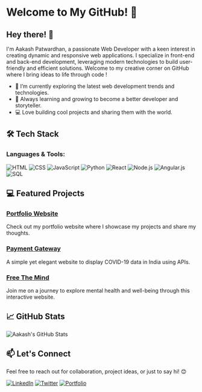 # Welcome to My GitHub! 🚀

## Hey there! 👋

I'm Aakash Patwardhan, a passionate Web Developer with a keen interest in creating dynamic and responsive web applications. I specialize in front-end and back-end development, leveraging modern technologies to build user-friendly and efficient solutions. Welcome to my creative corner on GitHub where I bring ideas to life through code !

- 🔭 I’m currently exploring the latest web development trends and technologies.
- 🌱 Always learning and growing to become a better developer and storyteller.
- 💻 Love building cool projects and sharing them with the world.

## 🛠️ Tech Stack

### Languages & Tools:
![HTML](https://img.icons8.com/color/48/000000/html-5.png) ![CSS](https://img.icons8.com/color/48/000000/css3.png) ![JavaScript](https://img.icons8.com/color/48/000000/javascript.png) ![Python](https://img.icons8.com/color/48/000000/python.png) ![React](https://img.icons8.com/office/40/000000/react.png) ![Node.js](https://img.icons8.com/color/48/000000/nodejs.png) ![Angular.js](https://img.icons8.com/color/48/000000/angularjs.png) ![SQL](https://img.icons8.com/color/48/000000/sql.png)

## 💻 Featured Projects

### [Portfolio Website](https://aakash2201.github.io/Personal-Website/)
Check out my portfolio website where I showcase my projects and share my thoughts.

### [Payment Gateway](https://aakash2201.github.io/Payment-Gateway/)
A simple yet elegant website to display COVID-19 data in India using APIs.

### [Free The Mind](https://aakash2201.github.io/FreeTheMind/)
Join me on a journey to explore mental health and well-being through this interactive website.

## 📈 GitHub Stats

![Aakash's GitHub Stats](https://github-readme-stats.vercel.app/api?username=aakash2201&show_icons=true&theme=radical)

## 📫 Let's Connect

Feel free to reach out for collaboration, project ideas, or just to say hi! 😊

[![LinkedIn](https://img.shields.io/badge/-LinkedIn-blue?style=for-the-badge&logo=linkedin)](https://www.linkedin.com/in/aakash-patwardhan-5700681a0/)
[![Twitter](https://img.shields.io/badge/-Twitter-1DA1F2?style=for-the-badge&logo=twitter)](https://twitter.com/aakash_milind)
[![Portfolio](https://img.shields.io/badge/-Portfolio-00CED1?style=for-the-badge)](https://aakash2201.github.io/Personal-Website/)
